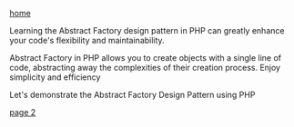 [home](./page01.md)

Learning the Abstract Factory design pattern in PHP can greatly enhance your code's flexibility and maintainability.

Abstract Factory in PHP allows you to create objects with a single line of code, abstracting away the complexities of their creation process. Enjoy simplicity and efficiency

Let's demonstrate the Abstract Factory Design Pattern using PHP 

[page 2](./page02.md)
